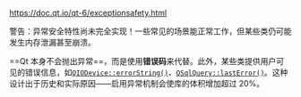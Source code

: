 https://doc.qt.io/qt-6/exceptionsafety.html

警告：异常安全特性尚未完全实现！一些常见的场景能正常工作，但某些类仍可能发生内存泄漏甚至崩溃。

==Qt 本身不会抛出异常==，而是使用**错误码**来代替。此外，某些类提供用户可见的错误信息，如[`QIODevice::errorString()`](https://doc.qt.io/qt-6/qiodevice.html#errorString)、[`QSqlQuery::lastError()`](https://doc.qt.io/qt-6/qsqlquery.html#lastError)。这种设计出于历史和实际原因——启用异常机制会使库的体积增加超过 20%。